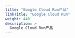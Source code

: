 ```yaml
---
title: "Google Cloud Run产品"
linkTitle: "Google Cloud Run"
weight: 440
description: >
  Google Cloud Run产品
---
```




